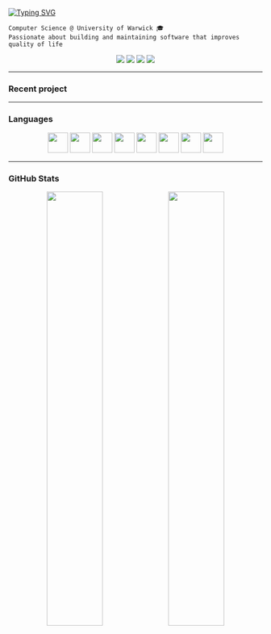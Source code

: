 [![Typing SVG](https://readme-typing-svg.demolab.com?font=Fira+Code&size=25&pause=1000&color=27F71DFF&width=435&lines=Hey%2C+I'm+Jakub+%F0%9F%91%8B)](https://git.io/typing-svg)

```
Computer Science @ University of Warwick 🎓
Passionate about building and maintaining software that improves quality of life
```
</div>

<p align="center">
    <img src="https://img.shields.io/badge/Linux_Mint-87CF3E?style=for-the-badge&logo=linux-mint&logoColor=white" /> 
    <img src="https://img.shields.io/badge/LeetCode-00C853?style=for-the-badge&logo=LeetCode&logoColor=FFFFFF" />
    <img src="https://img.shields.io/badge/NeoVim-%2357A143.svg?&style=for-the-badge&logo=neovim&logoColor=white" />
    <img src="https://img.shields.io/badge/tmux-1BB91F?style=for-the-badge&logo=tmux&logoColor=white" />
</p>

---
### Recent project
---
### Languages
<p align="center">
    <img src="https://cdn.jsdelivr.net/gh/devicons/devicon/icons/java/java-original.svg" width="40" />
    <img src="https://cdn.jsdelivr.net/gh/devicons/devicon/icons/python/python-original.svg" width="40" />
    <img src="https://cdn.jsdelivr.net/gh/devicons/devicon/icons/javascript/javascript-original.svg" width="40" />
    <img src="https://cdn.jsdelivr.net/gh/devicons/devicon@latest/icons/html5/html5-original.svg" width="40" />
    <img src="https://cdn.jsdelivr.net/gh/devicons/devicon@latest/icons/css3/css3-original.svg" width="40" />      
    <img src="https://cdn.jsdelivr.net/gh/devicons/devicon/icons/lua/lua-original.svg" width="40" />
    <img src="https://cdn.jsdelivr.net/gh/devicons/devicon/icons/haskell/haskell-original.svg" width="40" />
    <img src="https://cdn.jsdelivr.net/gh/devicons/devicon@latest/icons/ohmyzsh/ohmyzsh-original.svg" width="40" />        
</p>

---
### GitHub Stats

<p align="center">
  <img src="https://github-readme-stats.vercel.app/api/top-langs/?username=Jakub-Kisielewski&theme=dracula&show_icons=true&hide_border=false&layout=compact" width="47%" />
  <img src="https://github-readme-streak-stats.herokuapp.com/?user=Jakub-Kisielewski&theme=tokyonight" width="47%" />
</p>

